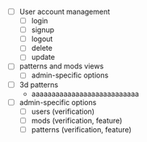- [ ] User account management
    - [ ] login
    - [ ] signup
    - [ ] logout
    - [ ] delete
    - [ ] update
- [ ] patterns and mods views
    - [ ] admin-specific options
- [ ] 3d patterns
    - aaaaaaaaaaaaaaaaaaaaaaaaaaa
- [ ] admin-specific options
    - [ ] users (verification)
    - [ ] mods (verification, feature)
    - [ ] patterns (verification, feature)